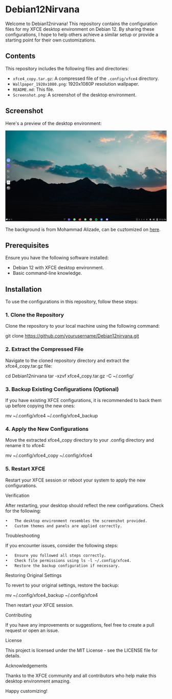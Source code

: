 # Debian12Nirvana
Welcome to Debian12nirvana! This repository contains the configuration files for my XFCE desktop environment on Debian 12. By sharing these configurations, I hope to help others achieve a similar setup or provide a starting point for their own customizations.

## Contents

This repository includes the following files and directories:

- `xfce4_copy.tar.gz`: A compressed file of the `.config/xfce4` directory.
- `Wallpaper_1920x1080.png`: 1920x1080P resolution wallpaper.
- `README.md`: This file.
- `Screenshot.png`: A screenshot of the desktop environment.

## Screenshot

Here's a preview of the desktop environment:

![Screenshot](Screenshot.png)

The background is from Mohammad Alizade, can be cuztomized on [here](https://wallhaven.cc/w/vmkl78).

## Prerequisites

Ensure you have the following software installed:
- Debian 12 with XFCE desktop environment.
- Basic command-line knowledge.

## Installation

To use the configurations in this repository, follow these steps:

### 1. Clone the Repository

Clone the repository to your local machine using the following command:

git clone https://github.com/yourusername/Debian12nirvana.git

### 2. Extract the Compressed File

Navigate to the cloned repository directory and extract the xfce4_copy.tar.gz file:

cd Debian12nirvana
tar -xzvf xfce4_copy.tar.gz -C ~/.config/

### 3. Backup Existing Configurations (Optional)

If you have existing XFCE configurations, it is recommended to back them up before copying the new ones:

mv ~/.config/xfce4 ~/.config/xfce4_backup

### 4. Apply the New Configurations

Move the extracted xfce4_copy directory to your .config directory and rename it to xfce4:

mv ~/.config/xfce4_copy ~/.config/xfce4

### 5. Restart XFCE

Restart your XFCE session or reboot your system to apply the new configurations.

Verification

After restarting, your desktop should reflect the new configurations. Check for the following:

	•	The desktop environment resembles the screenshot provided.
	•	Custom themes and panels are applied correctly.

Troubleshooting

If you encounter issues, consider the following steps:

	•	Ensure you followed all steps correctly.
	•	Check file permissions using ls -l ~/.config/xfce4.
	•	Restore the backup configuration if necessary.

Restoring Original Settings

To revert to your original settings, restore the backup:

mv ~/.config/xfce4_backup ~/.config/xfce4

Then restart your XFCE session.

Contributing

If you have any improvements or suggestions, feel free to create a pull request or open an issue.

License

This project is licensed under the MIT License - see the LICENSE file for details.

Acknowledgements

Thanks to the XFCE community and all contributors who help make this desktop environment amazing.

Happy customizing!